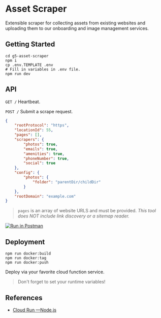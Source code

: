 # Asset Scraper

Extensible scraper for collecting assets from existing websites and uploading them to our onboarding and image management services.

## Getting Started

```
cd g5-asset-scraper
npm i
cp .env.TEMPLATE .env
# Fill in variables in .env file.
npm run dev
```

## API

`GET /` Heartbeat. 

`POST /` Submit a scrape request.

``` json
{
    "rootProtocol": "https",
    "locationId": 55,
    "pages": [],
    "scrapers": {
        "photos": true,
        "emails": true,
        "amenities": true,
        "phoneNumber": true,
        "social": true
    },
    "config": {
        "photos": {
            "folder": "parentDir/childDir"
        }
    },
    "rootDomain": "example.com"
}
```
> `pages` is an array of website URLS and must be provided. _This tool does NOT include link discovery or a sitemap reader._

[![Run in Postman](https://run.pstmn.io/button.svg)](https://app.getpostman.com/run-collection/04b766ca2d72e54e2c60)

## Deployment

```
npm run docker:build
npm run docker:tag
npm run docker:push
```

Deploy via your favorite cloud function service.

> Don't forget to set your runtime variables!

## References

- [Cloud Run —Node.js](https://cloud.google.com/run/docs/quickstarts/build-and-deploy#node.js)